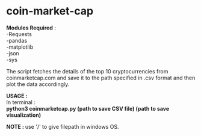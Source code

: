 # coin-market-cap

<b>Modules Required</b> :
    <br>-Requests
    <br>-pandas
    <br>-matplotlib
    <br>-json
    <br>-sys
    
    
The script fetches the details of the top 10 cryptocurrencies from coinmarketcap.com and save it to the path specified in .csv format and then plot the data accordingly.

<b>USAGE :</b> 
  <br>In terminal :  
  <b>python3 coinmarketcap.py (path to save CSV file) (path to save visualization) </b>
  
  <b>NOTE : </b>
    use '/' to give filepath in windows OS.
